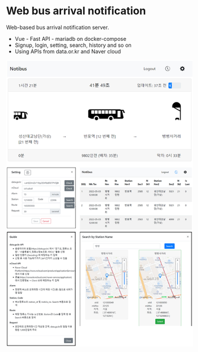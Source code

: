 # Web bus arrival notification

Web-based bus arrival notification server.

- Vue - Fast API - mariadb on docker-compose
- Signup, login, setting, search, history and so on
- Using APIs from data.or.kr and Naver cloud

<img src="./views.jpg">